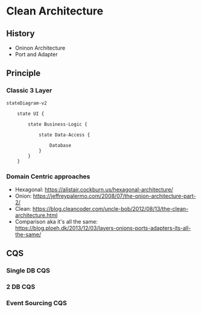 # Clean Architecture

## History

- Oninon Architecture
- Port and Adapter

## Principle

### Classic 3 Layer

```mermaid
stateDiagram-v2

    state UI {

        state Business-Logic {

            state Data-Access {

                Database
            }
        }
    }
```

### Domain Centric approaches

- Hexagonal: https://alistair.cockburn.us/hexagonal-architecture/
- Onion: https://jeffreypalermo.com/2008/07/the-onion-architecture-part-2/
- Clean: https://blog.cleancoder.com/uncle-bob/2012/08/13/the-clean-architecture.html
- Comparison aka it's all the same: https://blog.ploeh.dk/2013/12/03/layers-onions-ports-adapters-its-all-the-same/

## CQS

### Single DB CQS

### 2 DB CQS

### Event Sourcing CQS
